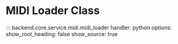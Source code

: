 # MIDI Loader Class

::: backend.core.service.midi.midi_loader
    handler: python
    options:
      show_root_heading: false
      show_source: true
